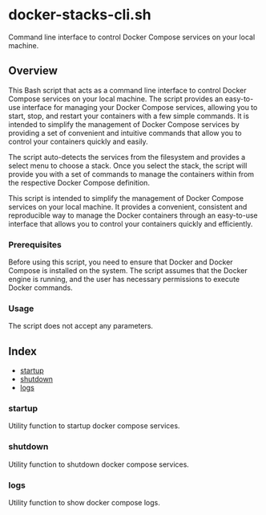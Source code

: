 # docker-stacks-cli.sh

Command line interface to control Docker Compose services on your local machine.

## Overview

This Bash script that acts as a command line interface to control Docker Compose services on
your local machine. The script provides an easy-to-use interface for managing your Docker
Compose services, allowing you to start, stop, and restart your containers with a few simple
commands. It is intended to simplify the management of Docker Compose services by providing a
set of convenient and intuitive commands that allow you to control your containers quickly and
easily.

The script auto-detects the services from the filesystem and provides a select menu to choose a
stack. Once you select the stack, the script will provide you with a set of commands to manage
the containers within from the respective Docker Compose definition.

This script is intended to simplify the management of Docker Compose services on your local
machine. It provides a convenient, consistent and reproducible way to manage the Docker
containers through an easy-to-use interface that allows you to control your containers quickly
and efficiently.

### Prerequisites
Before using this script, you need to ensure that Docker and Docker Compose is installed on the
system. The script assumes that the Docker engine is running, and the user has necessary
permissions to execute Docker commands.

### Usage
The script does not accept any parameters.

## Index

* [startup](#startup)
* [shutdown](#shutdown)
* [logs](#logs)

### startup

Utility function to startup docker compose services.

### shutdown

Utility function to shutdown docker compose services.

### logs

Utility function to show docker compose logs.

